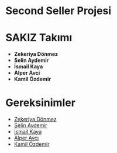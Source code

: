 # Second Seller Projesi
# SAKIZ Takımı
*   **Zekeriya Dönmez**
*   **Selin Aydemir**
*   **İsmail Kaya**
*   **Alper Avci**
*   **Kamil Özdemir**

# Gereksinimler

* [Zekeriya Dönmez](./gereksinimler/zekeriya_donmez_gereksinimler.md)
* [Selin Aydemir](./gereksinimler/selin_aydemir_gereksinimler.md)
* [İsmail Kaya](./gereksinimler/ismail_kaya_gereksinimler.md)
* [Alper Avcı](./gereksinimler/alper_avci_gereksinimler.md)
* [Kamil Özdemir](./gereksinimler/kamil_ozdemir_gereksinimler.md)
